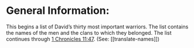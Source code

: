 # General Information:

This begins a list of David’s thirty most important warriors. The list contains the names of the men and the clans to which they belonged. The list continues through [1 Chronicles 11:47](../11/47.md). (See: [[translate-names]])